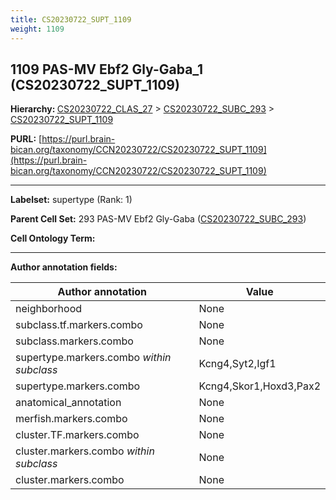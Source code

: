 ```yaml
---
title: CS20230722_SUPT_1109
weight: 1109
---
```

## 1109 PAS-MV Ebf2 Gly-Gaba_1 (CS20230722_SUPT_1109)
<b>Hierarchy: </b>
[CS20230722_CLAS_27](../CS20230722_CLAS_27) >
[CS20230722_SUBC_293](../CS20230722_SUBC_293) >
[CS20230722_SUPT_1109](../CS20230722_SUPT_1109)

**PURL:** [https://purl.brain-bican.org/taxonomy/CCN20230722/CS20230722_SUPT_1109](https://purl.brain-bican.org/taxonomy/CCN20230722/CS20230722_SUPT_1109)

---


**Labelset:** supertype (Rank: 1)

**Parent Cell Set:** 293 PAS-MV Ebf2 Gly-Gaba ([CS20230722_SUBC_293](../CS20230722_SUBC_293))



**Cell Ontology Term:** 

[MARKER GENES.]: #


---

[TRANSFERRED ANNOTATIONS.]: #


[AUTHOR ANNOTATION FIELDS.]: #


**Author annotation fields:**

| Author annotation | Value |
|-------------------|-------|
|neighborhood|None|
|subclass.tf.markers.combo|None|
|subclass.markers.combo|None|
|supertype.markers.combo _within subclass_|Kcng4,Syt2,Igf1|
|supertype.markers.combo|Kcng4,Skor1,Hoxd3,Pax2|
|anatomical_annotation|None|
|merfish.markers.combo|None|
|cluster.TF.markers.combo|None|
|cluster.markers.combo _within subclass_|None|
|cluster.markers.combo|None|
